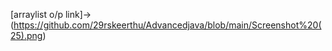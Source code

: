 [arraylist o/p link]->(https://github.com/29rskeerthu/Advancedjava/blob/main/Screenshot%20(25).png)
